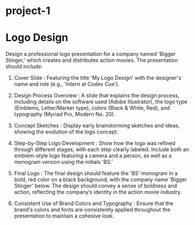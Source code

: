 # project-1
# Logo Design

Design a professional logo presentation for a company named 'Bigger Stinger,' which creates and distributes action movies. The presentation should include: 

1. Cover Slide : Featuring the title 'My Logo Design' with the designer's name and role (e.g., 'Intern at Codex Cue').

2. Design Process Overview : A slide that explains the design process, including details on the software used (Adobe Illustrator), the logo type (Emblems, Letter/Marker type), colors (Black & White, Red), and typography (Myriad Pro, Modern No. 20).

3. Concept Sketches : Display early brainstorming sketches and ideas, showing the evolution of the logo concept.

4. Step-by-Step Logo Development : Show how the logo was refined through different stages, with each step clearly labeled. Include both an emblem-style logo featuring a camera and a person, as well as a monogram version using the initials 'BS.'

5. Final Logo : The final design should feature the 'BS' monogram in a bold, red color on a black background, with the company name 'Bigger Stinger' below. The design should convey a sense of boldness and action, reflecting the company’s identity in the action movie industry.

6. Consistent Use of Brand Colors and Typography : Ensure that the brand's colors and fonts are consistently applied throughout the presentation to maintain a cohesive look.
